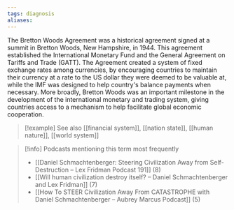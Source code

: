 ```yaml
---
tags: diagnosis
aliases:
---
```


The Bretton Woods Agreement was a historical agreement signed at a summit in Bretton Woods, New Hampshire, in 1944. This agreement established the International Monetary Fund and the General Agreement on Tariffs and Trade (GATT). The Agreement created a system of fixed exchange rates among currencies, by encouraging countries to maintain their currency at a rate to the US dollar they were deemed to be valuable at, while the IMF was designed to help country's balance payments when necessary. More broadly, Bretton Woods was an important milestone in the development of the international monetary and trading system, giving countries access to a mechanism to help facilitate global economic cooperation.

> [!example] See also
> [[financial system]], [[nation state]], [[human nature]], [[world system]]

> [!info] Podcasts mentioning this term most frequently
> * [[Daniel Schmachtenberger: Steering Civilization Away from Self-Destruction – Lex Fridman Podcast 191]] (8)
> * [[Will human civilization destroy itself? – Daniel Schmachtenberger and Lex Fridman]] (7)
> * [[How To STEER Civilization Away From CATASTROPHE with Daniel Schmachtenberger – Aubrey Marcus Podcast]] (5)